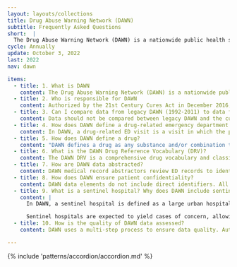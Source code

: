 ```yaml
---
layout: layouts/collections
title: Drug Abuse Warning Network (DAWN)
subtitle: Frequently Asked Questions
short:  |
  The Drug Abuse Warning Network (DAWN) is a nationwide public health surveillance system that captures data on emergency department visits related to recent substance use and misuse directly from the electronic health records of participating hospitals. 
cycle: Annually
update: October 3, 2022
last: 2022
nav: dawn

items:
  - title: 1. What is DAWN
    content: The Drug Abuse Warning Network (DAWN) is a nationwide public health surveillance system administered by the U.S. Department of Health and Human Services’ Substance Abuse and Mental Health Services Administration’s (SAMHSA’s) Center for Behavioral Health Statistics and Quality (CBHSQ). DAWN captures data on emergency department (ED) visits related to recent substance use and misuse directly from the electronic health records of participating hospitals. SAMHSA administered DAWN from 1992 through 2011 (legacy DAWN), and re-established the current DAWN in 2018.
  - title: 2. Who is responsible for DAWN
    content: Authorized by the 21st Century Cures Act in December 2016, DAWN is a data collection program of CBHSQ. SAMHSA is required and authorized, under section 42 U.S.C. §290aa-4(d)(1)(A), to collect the number of individuals admitted to the emergency rooms of hospitals as a result of the abuse of alcohol or other drugs. SAMHSA is authorized to receive protected health information from hospital ED’s for the purpose of public health surveillance under the HIPAA Privacy Rule (45 C.F.R. 164.512(b)(1)). Such disclosures are permitted and do not require the authorization of the patient.
  - title: 3. Can I compare data from legacy DAWN (1992-2011) to data from the DAWN launched in 2018?
    content: Data should not be compared between legacy DAWN and the current DAWN version. The sample designs are different with the current iteration’s design established to provide surveillance.
  - title: 4. How does DAWN define a drug-related emergency department (ED) visit?
    content: In DAWN, a drug-related ED visit is a visit in which the patient was treated in the ED for a condition that was induced by or related to recent drug and/or alcohol use.
  - title: 5. How does DAWN define a drug?
    content: "DAWN defines a drug as any substance and/or combination that falls under the following categories: alcohol, illicit drugs, prescription medications, over-the-counter medications (OTCs), dietary supplements, non-pharmaceutical inhalants, and substances that are vaped. DAWN classifies drugs using DAWN’s Drug Reference Vocabulary (DRV)."
  - title: 6. What is the DAWN Drug Reference Vocabulary (DRV)?
    content: The DAWN DRV is a comprehensive drug vocabulary and classification system for all the substances collected by DAWN. The DAWN DRV is derived from the Multum Lexicon©, 2020 Cerner Multum, Inc. The classification was modified to meet DAWN's unique requirements.
  - title: 7. How are DAWN data abstracted?
    content: DAWN medical record abstractors review ED records to identify drug-related visits. They access hospital’s electronic health record systems to review records and abstract data when an ED visit meets the DAWN case definition.
  - title: 8. How does DAWN ensure patient confidentiality?
    content: DAWN data elements do not include direct identifiers. All DAWN project staff are trained on protections and procedures to ensure the privacy and confidentiality of all health information. Additionally, suppression rules are applied to minimize disclosure risk.
  - title: 9. What is a sentinel hospital? Why does DAWN include sentinel hospitals?
    content: |
      In DAWN, a sentinel hospital is defined as a large urban hospital selected from a high-priority sentinel area. A high priority sentinel area is defined as counties with high mortality and morbidity associated with opioid, cocaine, and psychostimulant overdose.

      Sentinel hospitals are expected to yield cases of concern, allowing for the collection and analysis of data quickly so a plan of action for addressing key and emerging problems can be developed. Therefore, DAWN includes 10 sentinel hospitals selected by SAMHSA across the nation.
  - title: 10. How is the quality of DAWN data assessed?
    content: DAWN uses a multi-step process to ensure data quality. Automated checks are embedded in the web-based abstraction system at initial entry to minimize errors, and machine learning algorithms are applied to each drug-related visit once submitted. Cases flagged by the machine learning model are subject to human review for accuracy. Quality audits are performed on each abstractor’s data bi-annually to focus training needs and assess quality.

---
```

<style>
  .usa-accordion__button { margin-bottom: 2px;}
</style>
{% include 'patterns/accordion/accordion.md' %}
